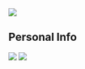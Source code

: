 <img src="https://capsule-render.vercel.app/api?type=waving&color=gradient&customColorList=2,2,2,2,2,2&height=250&section=header&text=Welcome&fontSize=50&animation=twinkling&fontColor=FFC079&fontAlignY=40&desc=to%20Lucio's%20Github&descAlign=60&descAlignY=55" />

<h2>Personal Info</h2>

<a href="www.linkedin.com/in/se-young-yoon-1545b0239" target="_blank"><img src="https://img.shields.io/badge/LinkedIn-0A66C2?style=flat&logo=appveyor&logoColor=FFFFFF"/></a> <a href="syy258577@gmail.com" target="_blank"><img src="https://img.shields.io/badge/Gmail-EA4335?style=flat&logo=appveyor&logoColor=FFFFFF"/></a>

<!---
lucio-karin0506/lucio-karin0506 is a ✨ special ✨ repository because its `README.md` (this file) appears on your GitHub profile.
You can click the Preview link to take a look at your changes.
--->
